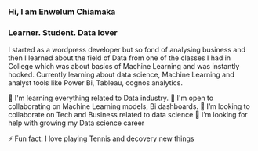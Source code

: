 ### Hi, I am Enwelum Chiamaka

### Learner. Student. Data lover

I started as a wordpress developer but so fond of analysing business and then I learned about the field of Data from one of the classes I had in College which was about basics of Machine Learning and was instantly hooked. Currently learning about data science, Machine Learning and analyst tools like Power Bi, Tableau, cognos analytics.

🧠 I'm learning everything related to Data industry.
🤝 I'm open to collaborating on Machine Learning models, Bi dashboards.
👯 I’m looking to collaborate on Tech and Business related to data science 
🤔 I’m looking for help with growing my Data science career 

⚡ Fun fact: I love playing Tennis and decovery new things 
